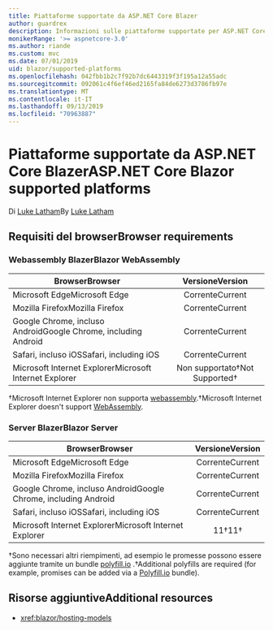 ```yaml
---
title: Piattaforme supportate da ASP.NET Core Blazer
author: guardrex
description: Informazioni sulle piattaforme supportate per ASP.NET Core blazer.
monikerRange: '>= aspnetcore-3.0'
ms.author: riande
ms.custom: mvc
ms.date: 07/01/2019
uid: blazor/supported-platforms
ms.openlocfilehash: 042fbb1b2c7f92b7dc6443319f3f195a12a55adc
ms.sourcegitcommit: 092061c4f6ef46ed2165fa84de6273d3786fb97e
ms.translationtype: MT
ms.contentlocale: it-IT
ms.lasthandoff: 09/13/2019
ms.locfileid: "70963887"
---
```

# <a name="aspnet-core-blazor-supported-platforms"></a><span data-ttu-id="e8528-103">Piattaforme supportate da ASP.NET Core Blazer</span><span class="sxs-lookup"><span data-stu-id="e8528-103">ASP.NET Core Blazor supported platforms</span></span>

<span data-ttu-id="e8528-104">Di [Luke Latham](https://github.com/guardrex)</span><span class="sxs-lookup"><span data-stu-id="e8528-104">By [Luke Latham](https://github.com/guardrex)</span></span>

## <a name="browser-requirements"></a><span data-ttu-id="e8528-105">Requisiti del browser</span><span class="sxs-lookup"><span data-stu-id="e8528-105">Browser requirements</span></span>

### <a name="blazor-webassembly"></a><span data-ttu-id="e8528-106">Webassembly Blazer</span><span class="sxs-lookup"><span data-stu-id="e8528-106">Blazor WebAssembly</span></span>

| <span data-ttu-id="e8528-107">Browser</span><span class="sxs-lookup"><span data-stu-id="e8528-107">Browser</span></span>                          | <span data-ttu-id="e8528-108">Versione</span><span class="sxs-lookup"><span data-stu-id="e8528-108">Version</span></span>               |
| -------------------------------- | :-------------------: |
| <span data-ttu-id="e8528-109">Microsoft Edge</span><span class="sxs-lookup"><span data-stu-id="e8528-109">Microsoft Edge</span></span>                   | <span data-ttu-id="e8528-110">Corrente</span><span class="sxs-lookup"><span data-stu-id="e8528-110">Current</span></span>               |
| <span data-ttu-id="e8528-111">Mozilla Firefox</span><span class="sxs-lookup"><span data-stu-id="e8528-111">Mozilla Firefox</span></span>                  | <span data-ttu-id="e8528-112">Corrente</span><span class="sxs-lookup"><span data-stu-id="e8528-112">Current</span></span>               |
| <span data-ttu-id="e8528-113">Google Chrome, incluso Android</span><span class="sxs-lookup"><span data-stu-id="e8528-113">Google Chrome, including Android</span></span> | <span data-ttu-id="e8528-114">Corrente</span><span class="sxs-lookup"><span data-stu-id="e8528-114">Current</span></span>               |
| <span data-ttu-id="e8528-115">Safari, incluso iOS</span><span class="sxs-lookup"><span data-stu-id="e8528-115">Safari, including iOS</span></span>            | <span data-ttu-id="e8528-116">Corrente</span><span class="sxs-lookup"><span data-stu-id="e8528-116">Current</span></span>               |
| <span data-ttu-id="e8528-117">Microsoft Internet Explorer</span><span class="sxs-lookup"><span data-stu-id="e8528-117">Microsoft Internet Explorer</span></span>      | <span data-ttu-id="e8528-118">Non supportato&dagger;</span><span class="sxs-lookup"><span data-stu-id="e8528-118">Not Supported&dagger;</span></span> |

<span data-ttu-id="e8528-119">&dagger;Microsoft Internet Explorer non supporta [webassembly](https://webassembly.org).</span><span class="sxs-lookup"><span data-stu-id="e8528-119">&dagger;Microsoft Internet Explorer doesn't support [WebAssembly](https://webassembly.org).</span></span>

### <a name="blazor-server"></a><span data-ttu-id="e8528-120">Server Blazer</span><span class="sxs-lookup"><span data-stu-id="e8528-120">Blazor Server</span></span>

| <span data-ttu-id="e8528-121">Browser</span><span class="sxs-lookup"><span data-stu-id="e8528-121">Browser</span></span>                          | <span data-ttu-id="e8528-122">Versione</span><span class="sxs-lookup"><span data-stu-id="e8528-122">Version</span></span>    |
| -------------------------------- | :--------: |
| <span data-ttu-id="e8528-123">Microsoft Edge</span><span class="sxs-lookup"><span data-stu-id="e8528-123">Microsoft Edge</span></span>                   | <span data-ttu-id="e8528-124">Corrente</span><span class="sxs-lookup"><span data-stu-id="e8528-124">Current</span></span>    |
| <span data-ttu-id="e8528-125">Mozilla Firefox</span><span class="sxs-lookup"><span data-stu-id="e8528-125">Mozilla Firefox</span></span>                  | <span data-ttu-id="e8528-126">Corrente</span><span class="sxs-lookup"><span data-stu-id="e8528-126">Current</span></span>    |
| <span data-ttu-id="e8528-127">Google Chrome, incluso Android</span><span class="sxs-lookup"><span data-stu-id="e8528-127">Google Chrome, including Android</span></span> | <span data-ttu-id="e8528-128">Corrente</span><span class="sxs-lookup"><span data-stu-id="e8528-128">Current</span></span>    |
| <span data-ttu-id="e8528-129">Safari, incluso iOS</span><span class="sxs-lookup"><span data-stu-id="e8528-129">Safari, including iOS</span></span>            | <span data-ttu-id="e8528-130">Corrente</span><span class="sxs-lookup"><span data-stu-id="e8528-130">Current</span></span>    |
| <span data-ttu-id="e8528-131">Microsoft Internet Explorer</span><span class="sxs-lookup"><span data-stu-id="e8528-131">Microsoft Internet Explorer</span></span>      | <span data-ttu-id="e8528-132">11&dagger;</span><span class="sxs-lookup"><span data-stu-id="e8528-132">11&dagger;</span></span> |

<span data-ttu-id="e8528-133">&dagger;Sono necessari altri riempimenti, ad esempio le promesse possono essere aggiunte tramite un bundle [polyfill.io](https://polyfill.io/v3/) .</span><span class="sxs-lookup"><span data-stu-id="e8528-133">&dagger;Additional polyfills are required (for example, promises can be added via a [Polyfill.io](https://polyfill.io/v3/) bundle).</span></span>

## <a name="additional-resources"></a><span data-ttu-id="e8528-134">Risorse aggiuntive</span><span class="sxs-lookup"><span data-stu-id="e8528-134">Additional resources</span></span>

* <xref:blazor/hosting-models>
